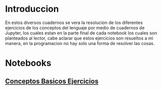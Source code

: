 # Introduccion

En estos diversos cuadernos se vera la resolucion de los diferentes ejercicios de los conceptos del lenguaje por medio de cuadernos de Jupyter, los cuales estan en la parte final de cada notebook los cuales son planteados al lector, cabe aclarar que estos ejercicios son resueltos a mi manera, en la programacion no hay solo una forma de resolver las cosas.

# Notebooks

## [Conceptos Basicos Ejercicios](./Conceptos_Basicos_Ejercicios.ipynb)

